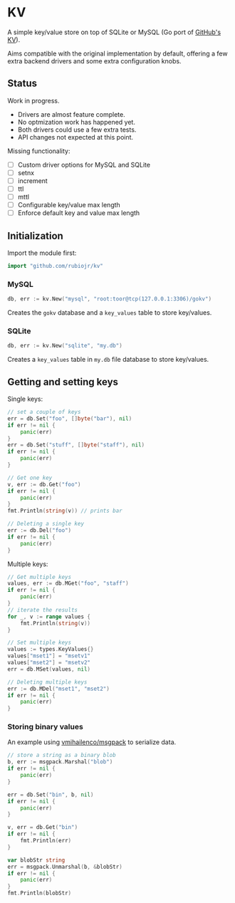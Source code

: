 # KV

A simple key/value store on top of SQLite or MySQL (Go port of [GitHub's KV](https://github.com/github/github-ds/blob/master/lib/github/kv.rb)).

Aims compatible with the original implementation by default, offering a few extra backend drivers and some extra configuration knobs.

## Status

Work in progress.

* Drivers are almost feature complete.
* No optmization work has happened yet.
* Both drivers could use a few extra tests.
* API changes not expected at this point.

Missing functionality:

- [ ] Custom driver options for MySQL and SQLite
- [ ] setnx
- [ ] increment
- [ ] ttl
- [ ] mttl
- [ ] Configurable key/value max length
- [ ] Enforce default key and value max length

## Initialization 

Import the module first:

```Go
import "github.com/rubiojr/kv"
```

### MySQL

```Go
db, err := kv.New("mysql", "root:toor@tcp(127.0.0.1:3306)/gokv")
```

Creates the `gokv` database and a `key_values` table to store key/values.

### SQLite

```Go
db, err := kv.New("sqlite", "my.db")
```

Creates a `key_values` table in `my.db` file database to store key/values.

## Getting and setting keys

Single keys:

```Go
// set a couple of keys
err = db.Set("foo", []byte("bar"), nil)
if err != nil {
	panic(err)
}
err = db.Set("stuff", []byte("staff"), nil)
if err != nil {
	panic(err)
}

// Get one key
v, err := db.Get("foo")
if err != nil {
	panic(err)
}
fmt.Println(string(v)) // prints bar

// Deleting a single key
err := db.Del("foo")
if err != nil {
	panic(err)
}
```

Multiple keys:

```Go
// Get multiple keys
values, err := db.MGet("foo", "staff")
if err != nil {
	panic(err)
}
// iterate the results
for _, v := range values {
	fmt.Println(string(v))
}

// Set multiple keys
values := types.KeyValues{}
values["mset1"] = "msetv1"
values["mset2"] = "msetv2"
err = db.MSet(values, nil)

// Deleting multiple keys
err := db.MDel("mset1", "mset2")
if err != nil {
	panic(err)
}

```

### Storing binary values

An example using [vmihailenco/msgpack](https://github.com/vmihailenco/msgpack) to serialize data.

```Go
// store a string as a binary blob
b, err := msgpack.Marshal("blob")
if err != nil {
	panic(err)
}

err = db.Set("bin", b, nil)
if err != nil {
	panic(err)
}

v, err = db.Get("bin")
if err != nil {
	fmt.Println(err)
}

var blobStr string
err = msgpack.Unmarshal(b, &blobStr)
if err != nil {
	panic(err)
}
fmt.Println(blobStr)
```
